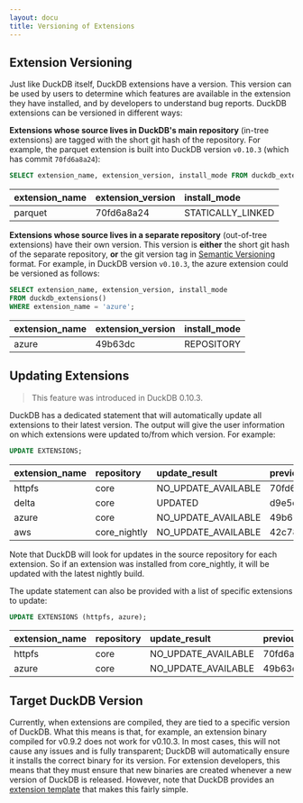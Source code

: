 ```yaml
---
layout: docu
title: Versioning of Extensions
---
```


## Extension Versioning

Just like DuckDB itself, DuckDB extensions have a version. This version can be used by users to determine which features are available
in the extension they have installed, and by developers to understand bug reports. DuckDB extensions can be versioned in different ways:

**Extensions whose source lives in DuckDB's main repository** (in-tree extensions) are tagged with the short git hash of the repository. 
For example, the parquet extension is built into DuckDB version `v0.10.3` (which has commit `70fd6a8a24`):
```SQL
SELECT extension_name, extension_version, install_mode FROM duckdb_extensions() WHERE extension_name='parquet';
```
<div class="narrow_table"></div>

| extension_name    | extension_version | install_mode         |
|:------------------|:------------------|:---------------------|
| parquet           | 70fd6a8a24        | STATICALLY_LINKED    |


**Extensions whose source lives in a separate repository** (out-of-tree extensions) have their own version. This version is **either** 
the short git hash of the separate repository, **or** the git version tag in [Semantic Versioning](https://semver.org/) format.
For example, in DuckDB version `v0.10.3`, the azure extension could be versioned as follows:

```sql
SELECT extension_name, extension_version, install_mode
FROM duckdb_extensions()
WHERE extension_name = 'azure';
```

<div class="narrow_table"></div>

| extension_name | extension_version | install_mode   |
|:---------------|:------------------|:---------------|
| azure          | 49b63dc        | REPOSITORY     |

## Updating Extensions

> This feature was introduced in DuckDB 0.10.3.

DuckDB has a dedicated statement that will automatically update all extensions to their latest version. The output will
give the user information on which extensions were updated to/from which version. For example:

```SQL
UPDATE EXTENSIONS;
```

<div class="narrow_table"></div>

| extension_name | repository   | update_result         | previous_version | current_version |
|:---------------|:-------------|:----------------------|:-----------------|:----------------|
| httpfs         | core         | NO_UPDATE_AVAILABLE   | 70fd6a8a24       | 70fd6a8a24      |
| delta          | core         | UPDATED               | d9e5cc1          | 04c61e4         |
| azure          | core         | NO_UPDATE_AVAILABLE   | 49b63dc          | 49b63dc         |
| aws            | core_nightly | NO_UPDATE_AVAILABLE   | 42c78d3          | 42c78d3         |

Note that DuckDB will look for updates in the source repository for each extension. So if an extension was installed from 
core_nightly, it will be updated with the latest nightly build.

The update statement can also be provided with a list of specific extensions to update:

```sql
UPDATE EXTENSIONS (httpfs, azure);
```

<div class="narrow_table"></div>

| extension_name | repository   | update_result         | previous_version | current_version |
|:---------------|:-------------|:----------------------|:-----------------|:----------------|
| httpfs         | core         | NO_UPDATE_AVAILABLE   | 70fd6a8a24       | 70fd6a8a24      |
| azure          | core         | NO_UPDATE_AVAILABLE   | 49b63dc          | 49b63dc         |

## Target DuckDB Version

Currently, when extensions are compiled, they are tied to a specific version of DuckDB. What this means is that, for example, an extension binary compiled for v0.9.2 does not work for v0.10.3. In most cases, this will not cause any issues and is fully transparent; DuckDB will automatically ensure it installs the correct binary for its version. For extension developers, this means that they must ensure that new binaries are created whenever a new version of DuckDB is released. However, note that DuckDB provides an [extension template](https://github.com/duckdb/extension-template) that makes this fairly simple.
